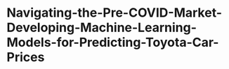 # Navigating-the-Pre-COVID-Market-Developing-Machine-Learning-Models-for-Predicting-Toyota-Car-Prices